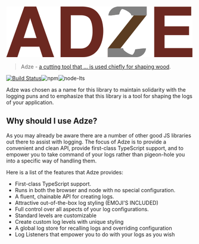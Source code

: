 ![Adze Logo](img/logo_small.png)

> Adze - [a cutting tool that ... is used chiefly for shaping wood](https://www.merriam-webster.com/dictionary/adze).

[![Build Status](https://travis-ci.com/AJStacy/Adze.svg?branch=master)](https://travis-ci.com/AJStacy/Adze)![npm](https://img.shields.io/npm/v/adze)![node-lts](https://img.shields.io/node/v-lts/adze)

Adze was chosen as a name for this library to maintain solidarity with the logging puns and to emphasize that this library is a tool for shaping the logs of your application.

## Why should I use Adze?

As you may already be aware there are a number of other good JS libraries out there to assist with logging. The focus of Adze is to provide a convenient and clean API, provide first-class TypeScript support, and to empower you to take command of your logs rather than pigeon-hole you into a specific way of handling them.

Here is a list of the features that Adze provides:

- First-class TypeScript support.
- Runs in both the browser and node with no special configuration.
- A fluent, chainable API for creating logs.
- Attractive out-of-the-box log styling (EMOJI'S INCLUDED)
- Full control over all aspects of your log configurations.
- Standard levels are customizable
- Create custom log levels with unique styling
- A global log store for recalling logs and overriding configuration
- Log Listeners that empower you to do with your logs as you wish
